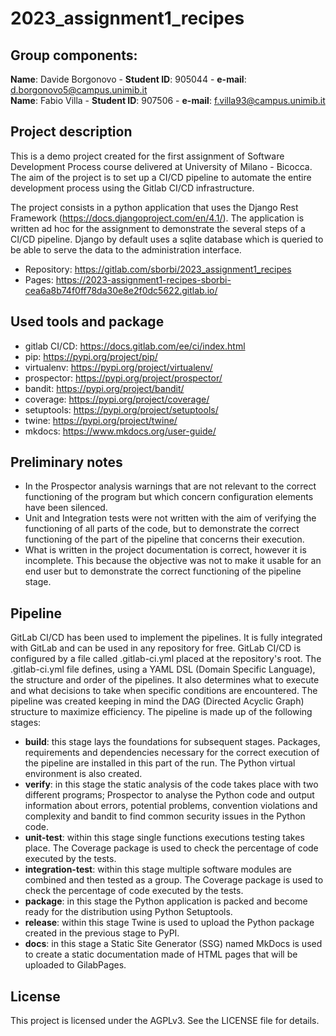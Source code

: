 # 2023_assignment1_recipes

## Group components:  
**Name**: Davide Borgonovo - **Student ID**: 905044 - **e-mail**: d.borgonovo5@campus.unimib.it  
**Name**: Fabio Villa - **Student ID**: 907506 - **e-mail**: f.villa93@campus.unimib.it

## Project description
This is a demo project created for the first assignment of Software Development Process course delivered at University of Milano - Bicocca. The aim of the project is to set up a CI/CD pipeline to automate the entire development process using the Gitlab CI/CD infrastructure.

The project consists in a python application that uses the Django Rest Framework (https://docs.djangoproject.com/en/4.1/).
The application is written ad hoc for the assignment to demonstrate the several steps of a CI/CD pipeline.
Django by default uses a sqlite database which is queried to be able to serve the data to the administration interface.

- Repository: https://gitlab.com/sborbi/2023_assignment1_recipes
- Pages: https://2023-assignment1-recipes-sborbi-cea6a8b74f0ff78da30e8e2f0dc5622.gitlab.io/

## Used tools and package
- gitlab CI/CD: https://docs.gitlab.com/ee/ci/index.html
- pip: https://pypi.org/project/pip/
- virtualenv: https://pypi.org/project/virtualenv/
- prospector: https://pypi.org/project/prospector/
- bandit: https://pypi.org/project/bandit/
- coverage: https://pypi.org/project/coverage/
- setuptools: https://pypi.org/project/setuptools/
- twine: https://pypi.org/project/twine/
- mkdocs: https://www.mkdocs.org/user-guide/

## Preliminary notes
- In the Prospector analysis warnings that are not relevant to the correct functioning of the program but which concern configuration elements have been silenced.
- Unit and Integration tests were not written with the aim of verifying the functioning of all parts of the code, but to demonstrate the correct functioning of the part of the pipeline that concerns their execution.
- What is written in the project documentation is correct, however it is incomplete. This because the objective was not to make it usable for an end user but to demonstrate the correct functioning of the pipeline stage.

## Pipeline
GitLab CI/CD has been used to implement the pipelines. It is fully integrated with GitLab and can be used in any repository for free.
GitLab CI/CD is configured by a file called .gitlab-ci.yml placed at the repository's root. The .gitlab-ci.yml file defines, using a YAML DSL (Domain Specific Language), the structure and order of the pipelines. It also determines what to execute and what decisions to take when specific conditions are encountered.
The pipeline was created keeping in mind the DAG (Directed Acyclic Graph) structure to maximize efficiency. The pipeline is made up of the following stages:

- **build**: this stage lays the foundations for subsequent stages. Packages, requirements and dependencies necessary for the correct execution of the pipeline are installed in this part of the run. The Python virtual environment is also created.
- **verify**: in this stage the static analysis of the code takes place with two different programs; Prospector to analyse the Python code and output information about errors, potential problems, convention violations and complexity and bandit to find common security issues in the Python code.
- **unit-test**: within this stage single functions executions testing takes place. The Coverage package is used to check the percentage of code executed by the tests.
- **integration-test**: within this stage multiple software modules are combined and then tested as a group. The Coverage package is used to check the percentage of code executed by the tests.
- **package**: in this stage the Python application is packed and become ready for the distribution using Python Setuptools.
- **release**: within this stage Twine is used to upload the Python package created in the previous stage to PyPI.
- **docs**: in this stage a Static Site Generator (SSG) named MkDocs is used to create a static documentation made of HTML pages that will be uploaded to GilabPages.

## License
This project is licensed under the AGPLv3. See the LICENSE file for details.